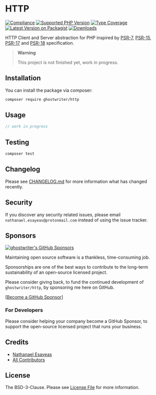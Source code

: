 # HTTP

[![Compliance](https://github.com/ghostwriter/http/actions/workflows/compliance.yml/badge.svg)](https://github.com/ghostwriter/http/actions/workflows/continuous-integration.yml)
[![Supported PHP Version](https://badgen.net/packagist/php/ghostwriter/http?color=8892bf)](https://www.php.net/supported-versions)
[![Type Coverage](https://shepherd.dev/github/ghostwriter/http/coverage.svg)](https://shepherd.dev/github/ghostwriter/http)
[![Latest Version on Packagist](https://badgen.net/packagist/v/ghostwriter/http)](https://packagist.org/packages/ghostwriter/http)
[![Downloads](https://badgen.net/packagist/dt/ghostwriter/http?color=blue)](https://packagist.org/packages/ghostwriter/http)

HTTP Client and Server abstraction for PHP inspired by [PSR-7](https://www.php-fig.org/psr/psr-7/),
[PSR-15](https://www.php-fig.org/psr/psr-15/), [PSR-17](https://www.php-fig.org/psr/psr-17/)
and [PSR-18](https://www.php-fig.org/psr/psr-18/) specification.

> **Warning**
> 
> This project is not finished yet, work in progress.
 
## Installation

You can install the package via composer:

``` bash
composer require ghostwriter/http
```

## Usage

```php
// work in progress
```

## Testing

``` bash
composer test
```

## Changelog

Please see [CHANGELOG.md](./CHANGELOG.md) for more information what has changed recently.

## Security

If you discover any security related issues, please email `nathanael.esayeas@protonmail.com` instead of using the issue tracker.

## Sponsors

[![ghostwriter's GitHub Sponsors](https://img.shields.io/github/sponsors/ghostwriter?label=Sponsors&logo=GitHub%20Sponsors)](https://github.com/sponsors/ghostwriter)

Maintaining open source software is a thankless, time-consuming job.

Sponsorships are one of the best ways to contribute to the long-term sustainability of an open-source licensed project.

Please consider giving back, to fund the continued development of `ghostwriter/http`, by sponsoring me here on GitHub.

[[Become a GitHub Sponsor](https://github.com/sponsors/ghostwriter)]

### For Developers

Please consider helping your company become a GitHub Sponsor, to support the open-source licensed project that runs your business.

## Credits

- [Nathanael Esayeas](https://github.com/ghostwriter)
- [All Contributors](https://github.com/ghostwriter/http/contributors)

## License

The BSD-3-Clause. Please see [License File](./LICENSE) for more information.
